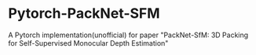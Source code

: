 # Pytorch-PackNet-SFM
A Pytorch implementation(unofficial) for paper "PackNet-SfM: 3D Packing for Self-Supervised Monocular Depth Estimation"
